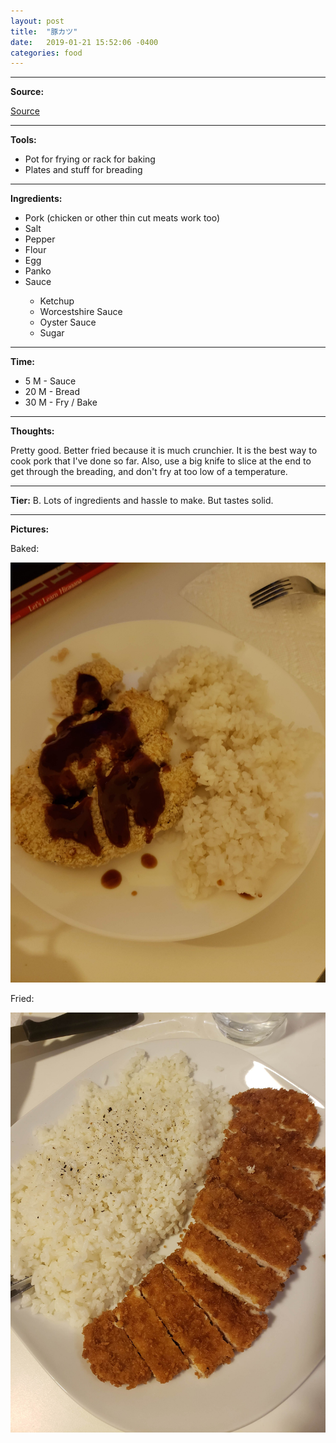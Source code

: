 ```yaml
---
layout: post
title:  "豚カツ"
date:   2019-01-21 15:52:06 -0400
categories: food
---
```

<hr />

<b>Source:</b>


<a href="https://www.justonecookbook.com/tonkatsu/" target="_blank">Source</a>

<hr />

<b>Tools:</b>

<ul>
    <li>Pot for frying or rack for baking</li>
    <li>Plates and stuff for breading</li>
</ul>

<hr />

<b>Ingredients:</b>

<ul>
    <li>Pork (chicken or other thin cut meats work too)</li>
    <li>Salt</li>
    <li>Pepper</li>
    <li>Flour</li>
    <li>Egg</li>
    <li>Panko</li>
    <li>Sauce</li>
    <ul>
        <li>Ketchup</li>
        <li>Worcestshire Sauce</li>
        <li>Oyster Sauce</li>
        <li>Sugar</li>
    </ul>
</ul>

<hr />

<b>Time:</b> 

<ul>
    <li>5 M - Sauce</li>
    <li>20 M - Bread</li>
    <li>30 M - Fry / Bake</li>
</ul>

<hr />

<b>Thoughts:</b>

Pretty good. Better fried because it is much crunchier. It is the best way to cook pork that I've done so far. Also, use a big knife to slice at the end to get through the breading, and don't fry at too low of a temperature.

<hr />

<b>Tier:</b> B. Lots of ingredients and hassle to make. But tastes solid.

<hr />

<b>Pictures:</b> 

Baked:

![tonkatsu-baked](/assets/images/tonkatsu-baked.jpg)

Fried:

![tonkatsu-fried](/assets/images/tonkatsu-fried.jpg)